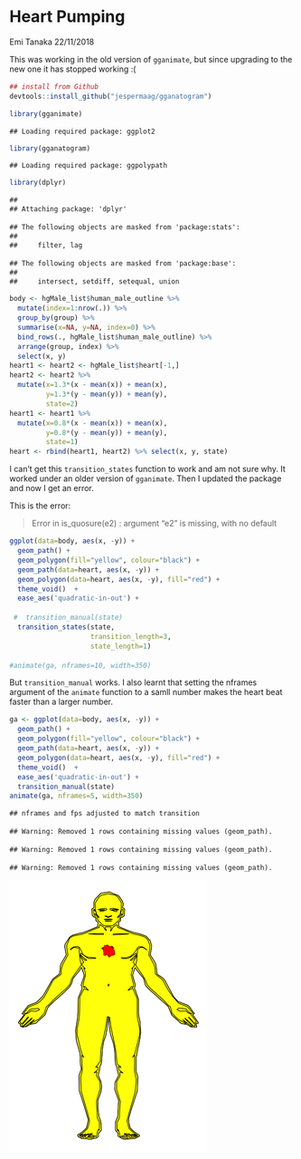 Heart Pumping
================
Emi Tanaka
22/11/2018

This was working in the old version of `gganimate`, but since upgrading
to the new one it has stopped working :(

``` r
## install from Github
devtools::install_github("jespermaag/gganatogram")
```

``` r
library(gganimate)
```

    ## Loading required package: ggplot2

``` r
library(gganatogram)
```

    ## Loading required package: ggpolypath

``` r
library(dplyr)
```

    ## 
    ## Attaching package: 'dplyr'

    ## The following objects are masked from 'package:stats':
    ## 
    ##     filter, lag

    ## The following objects are masked from 'package:base':
    ## 
    ##     intersect, setdiff, setequal, union

``` r
body <- hgMale_list$human_male_outline %>% 
  mutate(index=1:nrow(.)) %>%
  group_by(group) %>%
  summarise(x=NA, y=NA, index=0) %>%
  bind_rows(., hgMale_list$human_male_outline) %>% 
  arrange(group, index) %>% 
  select(x, y)
heart1 <- heart2 <- hgMale_list$heart[-1,]
heart2 <- heart2 %>% 
  mutate(x=1.3*(x - mean(x)) + mean(x),
         y=1.3*(y - mean(y)) + mean(y),
         state=2)
heart1 <- heart1 %>% 
  mutate(x=0.8*(x - mean(x)) + mean(x),
         y=0.8*(y - mean(y)) + mean(y),
         state=1)
heart <- rbind(heart1, heart2) %>% select(x, y, state)
```

I can’t get this `transition_states` function to work and am not sure
why. It worked under an older version of `gganimate`. Then I updated the
package and now I get an error.

This is the error:

> Error in is\_quosure(e2) : argument “e2” is missing, with no default

``` r
ggplot(data=body, aes(x, -y)) +
  geom_path() +
  geom_polygon(fill="yellow", colour="black") +
  geom_path(data=heart, aes(x, -y)) + 
  geom_polygon(data=heart, aes(x, -y), fill="red") + 
  theme_void()  +
  ease_aes('quadratic-in-out') +
  
 #  transition_manual(state) 
  transition_states(state,
                    transition_length=3,
                    state_length=1) 

#animate(ga, nframes=10, width=350)  
```

But `transition_manual` works. I also learnt that setting the nframes
argument of the `animate` function to a samll number makes the heart
beat faster than a larger number.

``` r
ga <- ggplot(data=body, aes(x, -y)) +
  geom_path() +
  geom_polygon(fill="yellow", colour="black") +
  geom_path(data=heart, aes(x, -y)) + 
  geom_polygon(data=heart, aes(x, -y), fill="red") + 
  theme_void()  +
  ease_aes('quadratic-in-out') +
  transition_manual(state) 
animate(ga, nframes=5, width=350)  
```

    ## nframes and fps adjusted to match transition

    ## Warning: Removed 1 rows containing missing values (geom_path).
    
    ## Warning: Removed 1 rows containing missing values (geom_path).
    
    ## Warning: Removed 1 rows containing missing values (geom_path).

![](example_heart_pumping_files/figure-gfm/transition_manual-1.gif)<!-- -->
